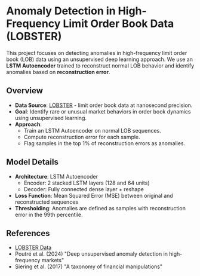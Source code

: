 # Anomaly Detection in High-Frequency Limit Order Book Data (LOBSTER)

This project focuses on detecting anomalies in high-frequency limit order book (LOB) data using an unsupervised deep learning approach. We use an **LSTM Autoencoder** trained to reconstruct normal LOB behavior and identify anomalies based on **reconstruction error**.

## Overview

- **Data Source**: [LOBSTER](https://lobsterdata.com/) - limit order book data at nanosecond precision.
- **Goal**: Identify rare or unusual market behaviors in order book dynamics using unsupervised learning.
- **Approach**:
  - Train an LSTM Autoencoder on normal LOB sequences.
  - Compute reconstruction error for each sample.
  - Flag samples in the top 1% of reconstruction errors as anomalies.

## Model Details

- **Architecture**: LSTM Autoencoder
  - Encoder: 2 stacked LSTM layers (128 and 64 units)
  - Decoder: Fully connected dense layer + reshape
- **Loss Function**: Mean Squared Error (MSE) between original and reconstructed sequences
- **Thresholding**: Anomalies are defined as samples with reconstruction error in the 99th percentile.

## References

- [LOBSTER Data](https://lobsterdata.com/)
- Poutré et al. (2024) "Deep unsupervised anomaly detection in high-frequency markets"
- Siering et al. (2017) "A taxonomy of financial manipulations"
